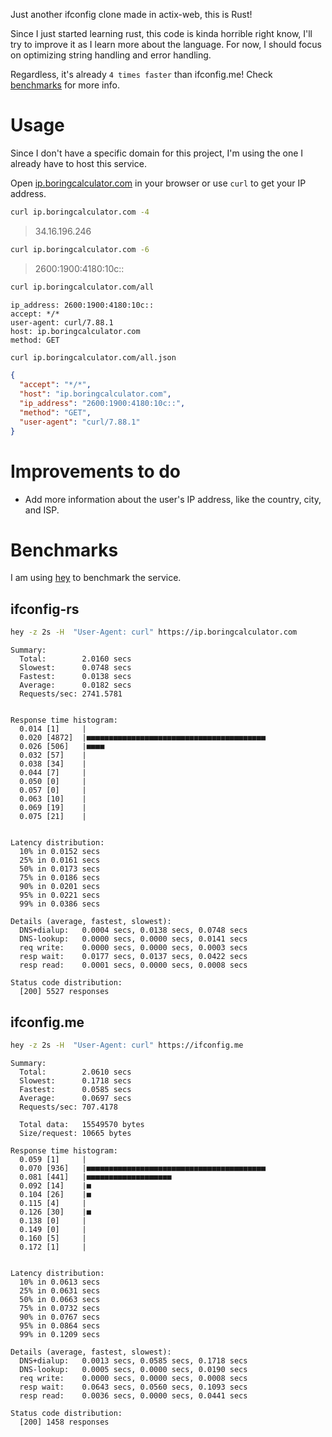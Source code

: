 Just another ifconfig clone made in actix-web, this is Rust!

Since I just started learning rust, this code is kinda horrible right know, I'll try to improve it as I learn more about the language. For now, I should focus on optimizing string handling and error handling.

Regardless, it's already `4 times faster` than ifconfig.me! Check [benchmarks](#benchmarks) for more info.

# Usage

Since I don't have a specific domain for this project, I'm using the one I already have to host this service.

Open [ip.boringcalculator.com](https://ip.boringcalculator.com) in your browser or use `curl` to get your IP address.

```bash
curl ip.boringcalculator.com -4
```

> 34.16.196.246

```bash
curl ip.boringcalculator.com -6
```

> 2600:1900:4180:10c::

```bash
curl ip.boringcalculator.com/all
```

```
ip_address: 2600:1900:4180:10c::
accept: */*
user-agent: curl/7.88.1
host: ip.boringcalculator.com
method: GET
```

```bash
curl ip.boringcalculator.com/all.json
```

```json
{
  "accept": "*/*",
  "host": "ip.boringcalculator.com",
  "ip_address": "2600:1900:4180:10c::",
  "method": "GET",
  "user-agent": "curl/7.88.1"
}
```

# Improvements to do

- Add more information about the user's IP address, like the country, city, and ISP.

# Benchmarks

I am using [hey](https://github.com/rakyll/hey) to benchmark the service.

## ifconfig-rs

```bash
hey -z 2s -H  "User-Agent: curl" https://ip.boringcalculator.com
```

```
Summary:
  Total:        2.0160 secs
  Slowest:      0.0748 secs
  Fastest:      0.0138 secs
  Average:      0.0182 secs
  Requests/sec: 2741.5781


Response time histogram:
  0.014 [1]     |
  0.020 [4872]  |■■■■■■■■■■■■■■■■■■■■■■■■■■■■■■■■■■■■■■■■
  0.026 [506]   |■■■■
  0.032 [57]    |
  0.038 [34]    |
  0.044 [7]     |
  0.050 [0]     |
  0.057 [0]     |
  0.063 [10]    |
  0.069 [19]    |
  0.075 [21]    |


Latency distribution:
  10% in 0.0152 secs
  25% in 0.0161 secs
  50% in 0.0173 secs
  75% in 0.0186 secs
  90% in 0.0201 secs
  95% in 0.0221 secs
  99% in 0.0386 secs

Details (average, fastest, slowest):
  DNS+dialup:   0.0004 secs, 0.0138 secs, 0.0748 secs
  DNS-lookup:   0.0000 secs, 0.0000 secs, 0.0141 secs
  req write:    0.0000 secs, 0.0000 secs, 0.0003 secs
  resp wait:    0.0177 secs, 0.0137 secs, 0.0422 secs
  resp read:    0.0001 secs, 0.0000 secs, 0.0008 secs

Status code distribution:
  [200] 5527 responses

```

## ifconfig.me

```bash
hey -z 2s -H  "User-Agent: curl" https://ifconfig.me
```

```
Summary:
  Total:        2.0610 secs
  Slowest:      0.1718 secs
  Fastest:      0.0585 secs
  Average:      0.0697 secs
  Requests/sec: 707.4178

  Total data:   15549570 bytes
  Size/request: 10665 bytes

Response time histogram:
  0.059 [1]     |
  0.070 [936]   |■■■■■■■■■■■■■■■■■■■■■■■■■■■■■■■■■■■■■■■■
  0.081 [441]   |■■■■■■■■■■■■■■■■■■■
  0.092 [14]    |■
  0.104 [26]    |■
  0.115 [4]     |
  0.126 [30]    |■
  0.138 [0]     |
  0.149 [0]     |
  0.160 [5]     |
  0.172 [1]     |


Latency distribution:
  10% in 0.0613 secs
  25% in 0.0631 secs
  50% in 0.0663 secs
  75% in 0.0732 secs
  90% in 0.0767 secs
  95% in 0.0864 secs
  99% in 0.1209 secs

Details (average, fastest, slowest):
  DNS+dialup:   0.0013 secs, 0.0585 secs, 0.1718 secs
  DNS-lookup:   0.0005 secs, 0.0000 secs, 0.0190 secs
  req write:    0.0000 secs, 0.0000 secs, 0.0008 secs
  resp wait:    0.0643 secs, 0.0560 secs, 0.1093 secs
  resp read:    0.0036 secs, 0.0000 secs, 0.0441 secs

Status code distribution:
  [200] 1458 responses
```
